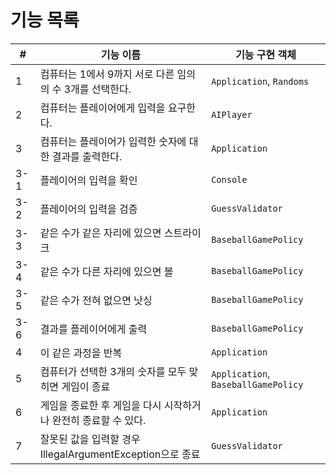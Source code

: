 # 기능 목록

| # | 기능 이름 | 기능 구현 객체 |
|---|-----------|--------------|
| 1 | 컴퓨터는 1에서 9까지 서로 다른 임의의 수 3개를 선택한다. | `Application`, `Randoms` |
| 2 | 컴퓨터는 플레이어에게 입력을 요구한다. | `AIPlayer` |
| 3 | 컴퓨터는 플레이어가 입력한 숫자에 대한 결과를 출력한다. | `Application` |
| 3-1 | 플레이어의 입력을 확인 | `Console` |
| 3-2 | 플레이어의 입력을 검증 | `GuessValidator` |
| 3-3 | 같은 수가 같은 자리에 있으면 스트라이크 | `BaseballGamePolicy` |
| 3-4 | 같은 수가 다른 자리에 있으면 볼 | `BaseballGamePolicy` |
| 3-5 | 같은 수가 전혀 없으면 낫싱 | `BaseballGamePolicy` |
| 3-6 | 결과를 플레이어에게 출력 | `BaseballGamePolicy` |
| 4 | 이 같은 과정을 반복 | `Application` |
| 5 | 컴퓨터가 선택한 3개의 숫자를 모두 맞히면 게임이 종료 | `Application`, `BaseballGamePolicy` |
| 6 | 게임을 종료한 후 게임을 다시 시작하거나 완전히 종료할 수 있다. | `Application` |
| 7 | 잘못된 값을 입력할 경우 IllegalArgumentException으로 종료 | `GuessValidator` |
